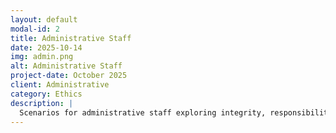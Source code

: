 ```yaml
---
layout: default
modal-id: 2
title: Administrative Staff
date: 2025-10-14
img: admin.png
alt: Administrative Staff
project-date: October 2025
client: Administrative
category: Ethics
description: |
  Scenarios for administrative staff exploring integrity, responsibility, and fairness in academic operations.
---
```

